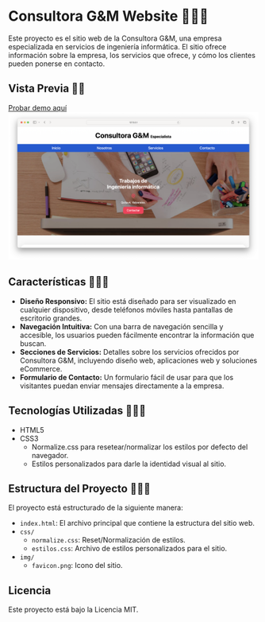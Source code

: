 # Consultora G&M Website 🤵🏻‍♂️

Este proyecto es el sitio web de la Consultora G&M, una empresa especializada en servicios de ingeniería informática. El sitio ofrece información sobre la empresa, los servicios que ofrece, y cómo los clientes pueden ponerse en contacto.

## Vista Previa 🧍🏻

[Probar demo aquí](https://gioahumada.github.io/consultora-myg/)
![Vista Previa del Sitio](img/view.png)



## Características 👨🏻‍💻

- **Diseño Responsivo:** El sitio está diseñado para ser visualizado en cualquier dispositivo, desde teléfonos móviles hasta pantallas de escritorio grandes.
- **Navegación Intuitiva:** Con una barra de navegación sencilla y accesible, los usuarios pueden fácilmente encontrar la información que buscan.
- **Secciones de Servicios:** Detalles sobre los servicios ofrecidos por Consultora G&M, incluyendo diseño web, aplicaciones web y soluciones eCommerce.
- **Formulario de Contacto:** Un formulario fácil de usar para que los visitantes puedan enviar mensajes directamente a la empresa.

## Tecnologías Utilizadas 👷🏻‍♂️

- HTML5
- CSS3
  - Normalize.css para resetear/normalizar los estilos por defecto del navegador.
  - Estilos personalizados para darle la identidad visual al sitio.

## Estructura del Proyecto 🏄🏻‍♂️

El proyecto está estructurado de la siguiente manera:

- `index.html`: El archivo principal que contiene la estructura del sitio web.
- `css/`
  - `normalize.css`: Reset/Normalización de estilos.
  - `estilos.css`: Archivo de estilos personalizados para el sitio.
- `img/`
  - `favicon.png`: Icono del sitio.




## Licencia

Este proyecto está bajo la Licencia MIT.
